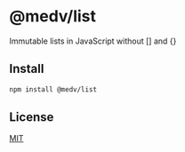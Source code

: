 # @medv/list

Immutable lists in JavaScript without [] and {}

## Install

```bash
npm install @medv/list
```

## License

[MIT](./LICENSE)
